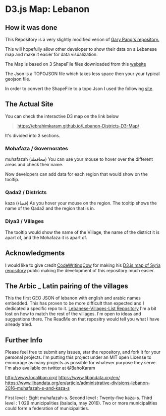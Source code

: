 # D3.js Map: Lebanon

## How it was done
This Repository is a very slightly modified verion of [Gary Pang's repository.](https://github.com/CodeWritingCow/d3-js-maps-syria-districts)


This will hopefully allow other developer to show their data on a Lebanese map and make it easier for data visualization.

The Map is based on 3 ShapeFile files downloaded from this [website](https://gadm.org/download_country_v3.html)

The Json is a TOPOJSON file which takes less space then your your typical geojson file.

In order to convert the ShapeFile to a topo Json I used the following [site](http://mapshaper.org/).

## The Actual Site

You can check the interactive D3 map on the link below
>https://ebrahimkaram.github.io/Lebanon-Districts-D3-Map/

It's divided into 3 sections.
### Mohafaza / Governorates
 muhafazah (محافظة)
You can use your mouse to hover over the different areas and check their name.

Now developers can add data for each region that would show on the tooltip.

### Qada2 / Districts
kaza (قضاء)
As you hover your mouse on the region. The tooltip shows the name of the Qada2 and the region that is in.

### Diya3 / Villages

The tooltip would show the name of the Village, the name of the district it is apart of, and the Mohafaza it is apart of.


## Acknowledgments
I would like to give credit [CodeWritingCow](https://github.com/CodeWritingCow) for making his [D3.js map of Syria repository](https://github.com/CodeWritingCow/d3-js-maps-syria-districts) public making the development of this repository much easier.

## The Arbic _ Latin pairing of the villages
This the first GEO JSON  of lebanon with english and arabic names embedded. This has proven to be more difficult than expected and I dedicated a specific repo to it. 
[Lebanese-Villages-List Repository](https://github.com/EbrahimKaram/Lebanese-Villages-List)
I'm a bit lost on how to match the rest of the villages. I'm open to ideas and suggestions there. The ReadMe on that repositry would tell you what I have already tried. 

## Further Info

Please feel free to submit any issues, star the repository, and fork it for your personal projects. I'm putting this project under an MIT open License to encourage as many projects as possible for whatever purpose they serve. I'm also available on twitter at @BahoKaram


http://www.localiban.org/
https://www.libandata.org/en/
https://www.libandata.org/en/article/administrative-divisions-lebanon-2016-muhafazah-s-and-kaza-s

First level : Eight muhafazah-s.
Second level : Twenty-five kaza-s.
Third level : 1 029 municipalities (baladia, may 2016). Two or more municipalities could form a federation of municipalities.
